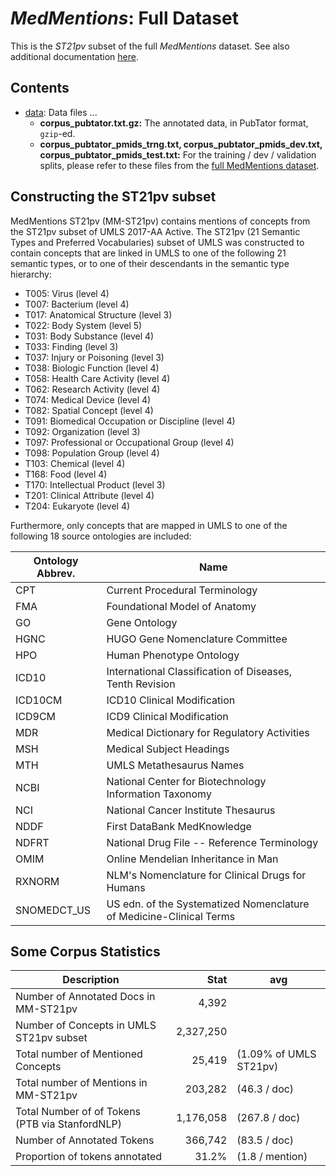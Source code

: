 # _MedMentions_: Full Dataset

This is the _ST21pv_ subset of the full _MedMentions_ dataset.
See also additional documentation [here](../README.md).

## Contents

* [data](data/): Data files ...
    * **corpus_pubtator.txt.gz:** The annotated data, in PubTator format, `gzip`-ed.
    * **corpus_pubtator_pmids_trng.txt, corpus_pubtator_pmids_dev.txt, corpus_pubtator_pmids_test.txt:**
      For the training / dev / validation splits, please refer to these files from the 
      [full MedMentions dataset](../full/data).
      
## Constructing the ST21pv subset

MedMentions ST21pv (MM-ST21pv) contains mentions of concepts from the ST21pv subset 
of UMLS 2017-AA Active. The ST21pv (21 Semantic Types and Preferred Vocabularies) subset of UMLS
was constructed to contain concepts that are linked in UMLS to one of the following 21 semantic types, 
or to one of their descendants in the semantic type hierarchy:

*   T005: Virus (level 4)
*   T007: Bacterium (level 4)
*   T017: Anatomical Structure (level 3)
*   T022: Body System (level 5)
*   T031: Body Substance (level 4)
*   T033: Finding (level 3)
*   T037: Injury or Poisoning (level 3)
*   T038: Biologic Function (level 4)
*   T058: Health Care Activity (level 4)
*   T062: Research Activity (level 4)
*   T074: Medical Device (level 4)
*   T082: Spatial Concept (level 4)
*   T091: Biomedical Occupation or Discipline (level 4)
*   T092: Organization (level 3)
*   T097: Professional or Occupational Group (level 4)
*   T098: Population Group (level 4)
*   T103: Chemical (level 4)
*   T168: Food (level 4)
*   T170: Intellectual Product (level 3)
*   T201: Clinical Attribute (level 4)
*   T204: Eukaryote (level 4)

Furthermore, only concepts that are mapped in UMLS to one of the following 18 source ontologies are 
included:

Ontology Abbrev. | Name
---------------- | ----
CPT	|  Current Procedural Terminology
FMA	|  Foundational Model of Anatomy 
GO	|   Gene Ontology
HGNC	|  HUGO Gene Nomenclature Committee
HPO	|  Human Phenotype Ontology
ICD10	|   International Classification of Diseases, Tenth Revision
ICD10CM	|  ICD10 Clinical Modification
ICD9CM	|  ICD9 Clinical Modification
MDR	|   Medical Dictionary for Regulatory Activities
MSH	|  Medical Subject Headings
MTH	|  UMLS Metathesaurus Names
NCBI	|  National Center for Biotechnology Information Taxonomy
NCI	|   National Cancer Institute Thesaurus
NDDF	|  First DataBank MedKnowledge
NDFRT	|  National Drug File -- Reference Terminology
OMIM	|  Online Mendelian Inheritance in Man
RXNORM	|  NLM's Nomenclature for Clinical Drugs for Humans
SNOMEDCT_US	|  US edn. of the Systematized Nomenclature of Medicine-Clinical Terms


## Some Corpus Statistics

Description | Stat  | avg
----------- | ----: | ---
Number of Annotated Docs in MM-ST21pv   |     4,392
Number of Concepts in UMLS ST21pv subset | ﻿2,327,250
Total number of Mentioned Concepts | 	       ﻿25,419   | (1.09% of UMLS ST21pv)
Total number of Mentions in MM-ST21pv |              ﻿203,282 | (46.3 / doc)
Total Number of of Tokens (PTB via StanfordNLP) |    1,176,058 | (267.8 / doc)
Number of Annotated Tokens | 			               366,742 | (83.5 / doc)
Proportion of tokens annotated | 	  	                 31.2% | (1.8 / mention)
